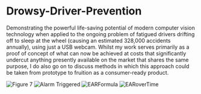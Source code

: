 # Drowsy-Driver-Prevention
Demonstrating the powerful life-saving potential of modern computer vision technology when applied to the ongoing problem of fatigued drivers drifting off to sleep at the wheel (causing an estimated 328,000 accidents annually), using just a USB webcam. Whilst my work serves primarily as a proof of concept of what can now be achieved at costs that significantly undercut anything presently available on the market that shares the same purpose, I do also go on to discuss methods in which this approach could be taken from prototype to fruition as a consumer-ready product. 

<p align="center">
  
  ![Figure 7](https://user-images.githubusercontent.com/52629191/103778959-f2f62c00-502a-11eb-896a-ed06d7cabf8b.png)
  ![Alarm Triggered](https://user-images.githubusercontent.com/52629191/103779163-44062000-502b-11eb-9714-febb4e60d554.png)
  ![EARFormula](https://user-images.githubusercontent.com/52629191/103779462-b971f080-502b-11eb-8998-4199325f7890.png)
  ![EARoverTime](https://user-images.githubusercontent.com/52629191/103779473-bb3bb400-502b-11eb-9ed9-8830d85868be.png)
</p>
